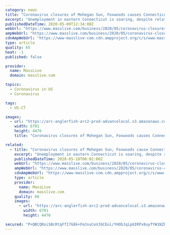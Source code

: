 ```yaml
---
category: news
title: "Coronavirus closures of Mohegan Sun, Foxwoods causes Connecticut unemployment to skyrocket"
excerpt: "Unemployment in eastern Connecticut is soaring, despite relatively few cases of COVID-19 in the region, largely because the pandemic forced two giant casinos to suspend operations."
publishedDateTime: 2020-05-09T12:34:00Z
webUrl: "https://www.masslive.com/business/2020/05/coronavirus-closures-of-mohegan-sun-foxwoods-causes-connecticut-unemployment-to-skyrocket.html"
ampWebUrl: "https://www.masslive.com/business/2020/05/coronavirus-closures-of-mohegan-sun-foxwoods-causes-connecticut-unemployment-to-skyrocket.html?outputType=amp"
cdnAmpWebUrl: "https://www-masslive-com.cdn.ampproject.org/c/s/www.masslive.com/business/2020/05/coronavirus-closures-of-mohegan-sun-foxwoods-causes-connecticut-unemployment-to-skyrocket.html?outputType=amp"
type: article
quality: 65
heat: -1
published: false

provider:
  name: MassLive
  domain: masslive.com

topics:
  - Coronavirus in US
  - Coronavirus

tags:
  - US-CT

images:
  - url: "https://arc-anglerfish-arc2-prod-advancelocal.s3.amazonaws.com/public/MCTOK5CJABDSBHXEANQOQNVA4M.jpg"
    width: 6701
    height: 4476
    title: "Coronavirus closures of Mohegan Sun, Foxwoods causes Connecticut unemployment to skyrocket"

related:
  - title: "Coronavirus closures of Mohegan Sun, Foxwoods cause Connecticut unemployment to skyrocket"
    excerpt: "Unemployment in eastern Connecticut is soaring, despite relatively few cases of COVID-19 in the region, largely because the pandemic forced two giant casinos to suspend operations."
    publishedDateTime: 2020-05-10T00:02:00Z
    webUrl: "https://www.masslive.com/business/2020/05/coronavirus-closures-of-mohegan-sun-foxwoods-causes-connecticut-unemployment-to-skyrocket.html"
    ampWebUrl: "https://www.masslive.com/business/2020/05/coronavirus-closures-of-mohegan-sun-foxwoods-causes-connecticut-unemployment-to-skyrocket.html?outputType=amp"
    cdnAmpWebUrl: "https://www-masslive-com.cdn.ampproject.org/c/s/www.masslive.com/business/2020/05/coronavirus-closures-of-mohegan-sun-foxwoods-causes-connecticut-unemployment-to-skyrocket.html?outputType=amp"
    type: article
    provider:
      name: MassLive
      domain: masslive.com
    quality: 66
    images:
      - url: "https://arc-anglerfish-arc2-prod-advancelocal.s3.amazonaws.com/public/MCTOK5CJABDSBHXEANQOQNVA4M.jpg"
        width: 6701
        height: 4476

secured: "P+QBCQRoiSBcRtqFfI7G8k+FmJsuCeVJbCEoi/YHObJqip6IRPx8uyfYW1NZbkeEwCECXxZWWf3rbUnOXa6j3RuS3ToVYL1dGl3eqfReyc99Gpa6xmXw3jCzN2nD0HDDk0K03Qn66afSaRA+II4V2rlcFgWQZOQIlsfVTjPQ9lda6gRMa4k52I6jQtKb19bl3L7KdtsvcC19mfRff1PnSvCDKNU7Xf6p1NEEG7mzOg5dVxl+u98muT8HHkg05A6D8hscEySo0w3sMXHnritiwdyS46bdd4AHmTSe97FKWWG9Srta8HARyPDqjlaQB7v7;PGlJM56Cr+jUoKEl3A+uYA=="
---
```


